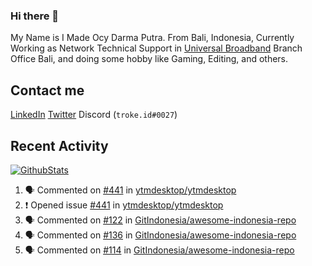 ### Hi there 👋

My Name is I Made Ocy Darma Putra. From Bali, Indonesia, Currently Working as Network Technical Support in [Universal Broadband](https://universal.net.id) Branch Office Bali, and doing some hobby like Gaming, Editing, and others.

## Contact me

[LinkedIn](https://linkedin.com/in/troke) [Twitter](https://twitter.com/darma_ochi) Discord (`troke.id#0027`)

## Recent Activity

[![GithubStats](https://github-readme-stats.vercel.app/api?username=troke12&show_icons=true)](https://github.com/troke12)

<!--START_SECTION:activity-->
1. 🗣 Commented on [#441](https://github.com/ytmdesktop/ytmdesktop/issues/441) in [ytmdesktop/ytmdesktop](https://github.com/ytmdesktop/ytmdesktop)
2. ❗️ Opened issue [#441](https://github.com/ytmdesktop/ytmdesktop/issues/441) in [ytmdesktop/ytmdesktop](https://github.com/ytmdesktop/ytmdesktop)
3. 🗣 Commented on [#122](https://github.com/GitIndonesia/awesome-indonesia-repo/issues/122) in [GitIndonesia/awesome-indonesia-repo](https://github.com/GitIndonesia/awesome-indonesia-repo)
4. 🗣 Commented on [#136](https://github.com/GitIndonesia/awesome-indonesia-repo/issues/136) in [GitIndonesia/awesome-indonesia-repo](https://github.com/GitIndonesia/awesome-indonesia-repo)
5. 🗣 Commented on [#114](https://github.com/GitIndonesia/awesome-indonesia-repo/issues/114) in [GitIndonesia/awesome-indonesia-repo](https://github.com/GitIndonesia/awesome-indonesia-repo)
<!--END_SECTION:activity-->

